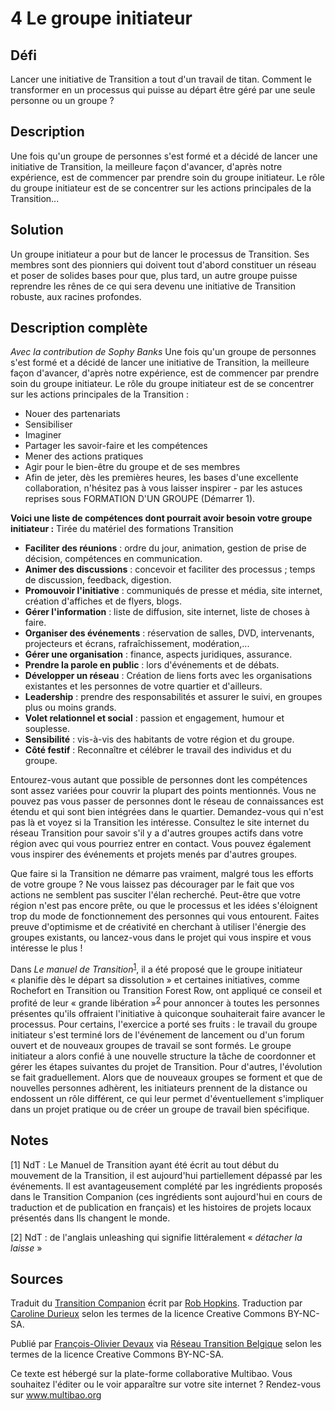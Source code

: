 # 4 Le groupe initiateur

## Défi
Lancer une initiative de Transition a tout d'un travail de titan. Comment le transformer en un processus qui puisse au départ être géré par une seule personne ou un groupe ?

## Description
Une fois qu'un groupe de personnes s'est formé et a décidé de lancer une initiative de Transition, la meilleure façon d'avancer, d'après notre expérience, est de commencer par prendre soin du groupe initiateur. Le rôle du groupe initiateur est de se concentrer sur les actions principales de la Transition...

## Solution
Un groupe initiateur a pour but de lancer le processus de Transition. Ses membres sont des pionniers qui doivent tout d'abord constituer un réseau et poser de solides bases pour que, plus tard, un autre groupe puisse reprendre les rênes de ce qui sera devenu une initiative de Transition robuste, aux racines profondes. 

## Description complète
*Avec la contribution de Sophy Banks*
Une fois qu'un groupe de personnes s'est formé et a décidé de lancer une initiative de Transition, la meilleure façon d'avancer, d'après notre expérience, est de commencer par prendre soin du groupe initiateur. Le rôle du groupe initiateur est de se concentrer sur les actions principales de la Transition :
- Nouer des partenariats
- Sensibiliser
- Imaginer
- Partager les savoir-faire et les compétences
- Mener des actions pratiques
- Agir pour le bien-être du groupe et de ses membres
- Afin de jeter, dès les premières heures, les bases d'une excellente collaboration, n'hésitez pas à vous laisser inspirer - par les astuces reprises sous FORMATION D'UN GROUPE (Démarrer 1).
 
**Voici une liste de compétences dont pourrait avoir besoin votre groupe initiateur :**
Tirée du matériel des formations Transition 
- **Faciliter des réunions** : ordre du jour, animation, gestion de prise de décision, compétences en communication.
- **Animer des discussions** : concevoir et faciliter des processus ; temps de discussion, feedback, digestion. 
- **Promouvoir l'initiative** : communiqués de presse et média, site internet, création d'affiches et de flyers, blogs.
- **Gérer l'information** : liste de diffusion, site internet, liste de choses à faire.
- **Organiser des événements** : réservation de salles, DVD, intervenants, projecteurs et écrans, rafraîchissement, modération,...
- **Gérer une organisation** : finance, aspects juridiques, assurance.
- **Prendre la parole en public** : lors d'événements et de débats.
- **Développer un réseau** : Création de liens forts avec les organisations existantes et les personnes de votre quartier et d'ailleurs.
- **Leadership** : prendre des responsabilités et assurer le suivi, en groupes plus ou moins grands. 
- **Volet relationnel et social** : passion et engagement, humour et souplesse.
- **Sensibilité** : vis-à-vis des habitants de votre région et du groupe.
- **Côté festif** : Reconnaître et célébrer le travail des individus et du groupe. 

Entourez-vous autant que possible de personnes dont les compétences sont assez variées pour couvrir la plupart des points mentionnés. Vous ne pouvez pas vous passer de personnes dont le réseau de connaissances est étendu et qui sont bien intégrées dans le quartier. Demandez-vous qui n'est pas là et voyez si la Transition les intéresse. Consultez le site internet du réseau Transition pour savoir s'il y a d'autres groupes actifs dans votre région avec qui vous pourriez entrer en contact. Vous pouvez également vous inspirer des événements et projets menés par d'autres groupes.

Que faire si la Transition ne démarre pas vraiment, malgré tous les efforts de votre groupe ? Ne vous laissez pas décourager par le fait que vos actions ne semblent pas susciter l'élan recherché. Peut-être que votre région n'est pas encore prête, ou que le processus et les idées s'éloignent trop du mode de fonctionnement des personnes qui vous entourent. Faites preuve d'optimisme et de créativité en cherchant à utiliser l'énergie des groupes existants, ou lancez-vous dans le projet qui vous inspire et vous intéresse le plus !

Dans _Le manuel de Transition_<sup>[1](#note)</sup>, il a été proposé que le groupe initiateur « planifie dès le départ sa dissolution » et certaines initiatives, comme Rochefort en Transition ou Transition Forest Row, ont appliqué ce conseil et profité de leur « grande libération »<sup>[2](#note)</sup> pour annoncer à toutes les personnes présentes qu'ils offraient l'initiative à quiconque souhaiterait faire avancer le processus. Pour certains, l'exercice a porté ses fruits : le travail du groupe initiateur s'est terminé lors de l'événement de lancement ou d'un forum ouvert et de nouveaux groupes de travail se sont formés. Le groupe initiateur a alors confié à une nouvelle structure la tâche de coordonner et gérer les étapes suivantes du projet de Transition. Pour d'autres, l'évolution se fait graduellement. Alors que de nouveaux groupes se forment et que de nouvelles personnes adhèrent, les initiateurs prennent de la distance ou endossent un rôle différent, ce qui leur permet d'éventuellement s'impliquer dans un projet pratique ou de créer un groupe de travail bien spécifique.

<a id="note"> </a>
## Notes

[1] NdT : Le Manuel de Transition ayant été écrit au tout début du mouvement de la Transition, il est aujourd'hui partiellement dépassé par les événements. Il est avantageusement complété par les ingrédients proposés dans le Transition Companion (ces ingrédients sont aujourd'hui en cours de traduction et de publication en français) et les histoires de projets locaux présentés dans Ils changent le monde.

[2] NdT : de l'anglais unleashing qui signifie littéralement « *détacher la laisse* »

## Sources
Traduit du [Transition Companion](https://www.transitionnetwork.org/transition-companion) écrit par [Rob Hopkins](https://www.transitionnetwork.org/about/people/staff-and-key-contributors). Traduction par [Caroline Durieux](http://www.reseautransition.be/articles/author/caroline-durieux/) selon les termes de la licence Creative Commons BY-NC-SA.

Publié par [François-Olivier Devaux](mailto:francois@reseautransition.be) via [Réseau Transition Belgique](http://www.reseautransition.be/) selon les termes de la licence Creative Commons BY-NC-SA.

Ce texte est hébergé sur la plate-forme collaborative Multibao. Vous souhaitez l'éditer ou le voir apparaître sur votre site internet ? Rendez-vous sur www.multibao.org 